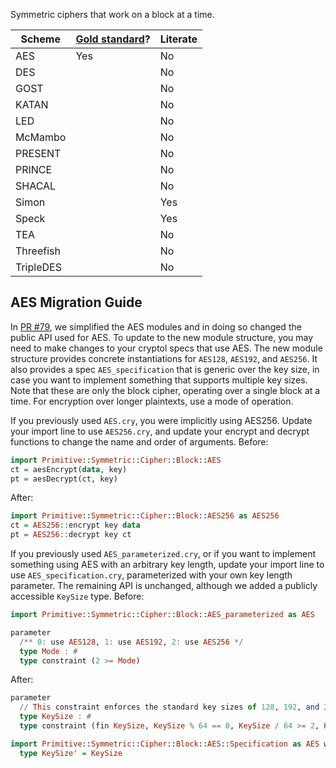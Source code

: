 Symmetric ciphers that work on a block at a time.

| Scheme | [Gold standard](https://github.com/GaloisInc/cryptol-specs/wiki/Reviewing-guidelines)? | Literate |
| --- | --- | --- |
| AES | Yes | No |
| DES | | No |
| GOST | | No |
| KATAN | | No |
| LED | | No |
| McMambo | | No |
| PRESENT | | No |
| PRINCE | | No |
| SHACAL | | No |
| Simon | | Yes |
| Speck | | Yes |
| TEA | | No |
| Threefish | | No |
| TripleDES | | No |

## AES Migration Guide
In [PR #79](https://github.com/GaloisInc/cryptol-specs/pull/79), we simplified the AES modules and in doing so changed the public API used for AES.
To update to the new module structure, you may need to make changes to your cryptol specs that use AES.
The new module structure provides concrete instantiations for `AES128`, `AES192`, and `AES256`.
It also provides a spec `AES_specification` that is generic over the key size, in case you want to implement something that supports multiple key sizes.
Note that these are only the block cipher, operating over a single block at a time.
For encryption over longer plaintexts, use a mode of operation.

If you previously used `AES.cry`, you were implicitly using AES256. Update your import line to use `AES256.cry`, and update your encrypt and decrypt functions to change the name and order of arguments.
Before:
```haskell
import Primitive::Symmetric::Cipher::Block::AES
ct = aesEncrypt(data, key)
pt = aesDecrypt(ct, key)
```
After:
```haskell
import Primitive::Symmetric::Cipher::Block::AES256 as AES256
ct = AES256::encrypt key data
pt = AES256::decrypt key ct
```

If you previously used `AES_parameterized.cry`, or if you want to implement something using AES with an arbitrary key length, update your import line to use `AES_specification.cry`, parameterized
with your own key length parameter. The remaining API is unchanged, although we added a publicly accessible `KeySize` type.
Before:
```haskell
import Primitive::Symmetric::Cipher::Block::AES_parameterized as AES

parameter
  /** 0: use AES128, 1: use AES192, 2: use AES256 */
  type Mode : #
  type constraint (2 >= Mode)
```
After:
```haskell
parameter
  // This constraint enforces the standard key sizes of 128, 192, and 256 bits.
  type KeySize : #
  type constraint (fin KeySize, KeySize % 64 == 0, KeySize / 64 >= 2, KeySize / 64 <= 4)

import Primitive::Symmetric::Cipher::Block::AES::Specification as AES where
  type KeySize' = KeySize
```